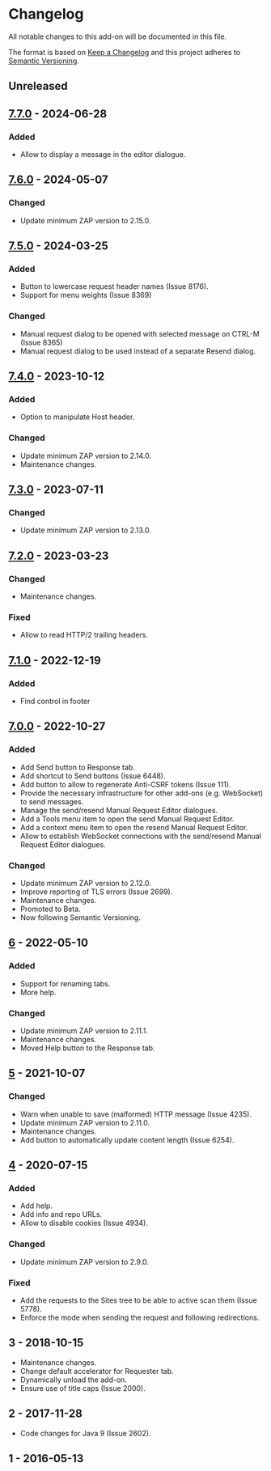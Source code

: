# Changelog
All notable changes to this add-on will be documented in this file.

The format is based on [Keep a Changelog](https://keepachangelog.com/en/1.0.0/)
and this project adheres to [Semantic Versioning](https://semver.org/spec/v2.0.0.html).

## Unreleased


## [7.7.0] - 2024-06-28
### Added
- Allow to display a message in the editor dialogue.

## [7.6.0] - 2024-05-07
### Changed
- Update minimum ZAP version to 2.15.0.

## [7.5.0] - 2024-03-25
### Added 
- Button to lowercase request header names (Issue 8176).
- Support for menu weights (Issue 8369)

### Changed
- Manual request dialog to be opened with selected message on CTRL-M (Issue 8365)
- Manual request dialog to be used instead of a separate Resend dialog.

## [7.4.0] - 2023-10-12
### Added
- Option to manipulate Host header.

### Changed
- Update minimum ZAP version to 2.14.0.
- Maintenance changes.

## [7.3.0] - 2023-07-11
### Changed
- Update minimum ZAP version to 2.13.0.

## [7.2.0] - 2023-03-23
### Changed
- Maintenance changes.

### Fixed
- Allow to read HTTP/2 trailing headers.

## [7.1.0] - 2022-12-19
### Added
- Find control in footer

## [7.0.0] - 2022-10-27
### Added
- Add Send button to Response tab.
- Add shortcut to Send buttons (Issue 6448).
- Add button to allow to regenerate Anti-CSRF tokens (Issue 111).
- Provide the necessary infrastructure for other add-ons (e.g. WebSocket) to send messages.
- Manage the send/resend Manual Request Editor dialogues.
- Add a Tools menu item to open the send Manual Request Editor.
- Add a context menu item to open the resend Manual Request Editor.
- Allow to establish WebSocket connections with the send/resend Manual Request Editor dialogues.

### Changed
- Update minimum ZAP version to 2.12.0.
- Improve reporting of TLS errors (Issue 2699).
- Maintenance changes.
- Promoted to Beta.
- Now following Semantic Versioning.

## [6] - 2022-05-10
### Added
- Support for renaming tabs.
- More help.

### Changed
- Update minimum ZAP version to 2.11.1.
- Maintenance changes.
- Moved Help button to the Response tab.

## [5] - 2021-10-07
### Changed
- Warn when unable to save (malformed) HTTP message (Issue 4235).
- Update minimum ZAP version to 2.11.0.
- Maintenance changes.
- Add button to automatically update content length (Issue 6254).

## [4] - 2020-07-15
### Added
- Add help.
- Add info and repo URLs.
- Allow to disable cookies (Issue 4934).

### Changed
- Update minimum ZAP version to 2.9.0.

### Fixed
- Add the requests to the Sites tree to be able to active scan them (Issue 5778).
- Enforce the mode when sending the request and following redirections.

## 3 - 2018-10-15

- Maintenance changes.
- Change default accelerator for Requester tab.
- Dynamically unload the add-on.
- Ensure use of title caps (Issue 2000).

## 2 - 2017-11-28

- Code changes for Java 9 (Issue 2602).

## 1 - 2016-05-13



[7.7.0]: https://github.com/zaproxy/zap-extensions/releases/requester-v7.7.0
[7.6.0]: https://github.com/zaproxy/zap-extensions/releases/requester-v7.6.0
[7.5.0]: https://github.com/zaproxy/zap-extensions/releases/requester-v7.5.0
[7.4.0]: https://github.com/zaproxy/zap-extensions/releases/requester-v7.4.0
[7.3.0]: https://github.com/zaproxy/zap-extensions/releases/requester-v7.3.0
[7.2.0]: https://github.com/zaproxy/zap-extensions/releases/requester-v7.2.0
[7.1.0]: https://github.com/zaproxy/zap-extensions/releases/requester-v7.1.0
[7.0.0]: https://github.com/zaproxy/zap-extensions/releases/requester-v7.0.0
[6]: https://github.com/zaproxy/zap-extensions/releases/requester-v6
[5]: https://github.com/zaproxy/zap-extensions/releases/requester-v5
[4]: https://github.com/zaproxy/zap-extensions/releases/requester-v4

